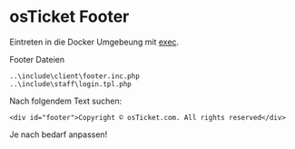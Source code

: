 # osTicket Footer

Eintreten in die Docker Umgebeung mit [exec](https://github.com/guggenbergerME/linux_codes/tree/main/docker/EXEC).

Footer Dateien

```
..\include\client\footer.inc.php
..\include\staff\login.tpl.php
```
Nach folgendem Text suchen:
```
<div id="footer">Copyright © osTicket.com. All rights reserved</div>
```
Je nach bedarf anpassen!
